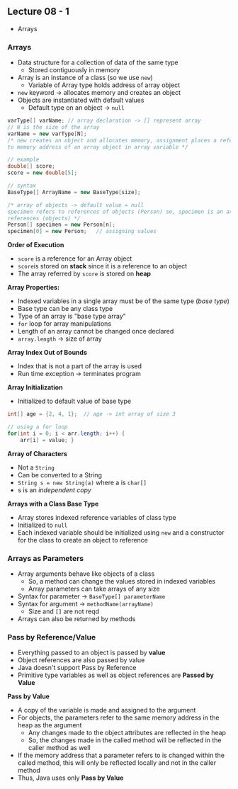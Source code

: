 ## Lecture 08 - 1
- Arrays

### Arrays
- Data structure for a collection of data of the same type
	- Stored contiguously in memory
- Array is an instance of a class (so we use `new`)
	- Variable of Array type holds address of array object
- `new` keyword -> allocates memory and creates an object
- Objects are instantiated with default values
	- Default type on an object -> `null`
```java
varType[] varName; // array declaration -> [] represent array
// N is the size of the array
varName = new varType[N]; 
/* new creates an object and allocates memory, assignment places a reference 
to memory address of an array object in array variable */

// example
double[] score;
score = new double[5];

// syntax
BaseType[] ArrayName = new BaseType[size];

/* array of objects -> default value = null
specimen refers to references of objects (Person) so, specimen is an array of
references (objects) */
Person[] specimen = new Person[n];
specimen[0] = new Person;	// assigning values
```

**Order of Execution**
- `score` is a reference for an Array object
- `score`is stored on **stack** since it is a reference to an object
- The array referred by `score` is stored on **heap**

**Array Properties:**
- Indexed variables in a single array must be of the same type (*base type*)
- Base type can be any class type
- Type of an array is "base type array"
- `for` loop for array manipulations
- Length of an array cannot be changed once declared
- `array.length` -> size of array

**Array Index Out of Bounds**
- Index that is not a part of the array is used
- Run time exception -> terminates program

**Array Initialization**
- Initialized to default value of base type
```java
int[] age = {2, 4, 1};	// age -> int array of size 3

// using a for loop
for(int i = 0; i < arr.length; i++) {
	arr[i] = value; }
```

**Array of Characters**
- Not a `String`
- Can be converted to a String
- `String s = new String(a)` where a is `char[]`
- s is an *independent copy*

**Arrays with a Class Base Type**
- Array stores indexed reference variables of class type
- Initialized to `null`
- Each indexed variable should be initialized using `new` and a constructor for the class to create an object to reference

### Arrays as Parameters
- Array arguments behave like objects of a class
	- So, a method can change the values stored in indexed variables
	- Array parameters can take arrays of any size
- Syntax for parameter -> `BaseType[] parameterName`
- Syntax for argument -> `methodName(arrayName)`
	- Size and `[]` are not reqd
- Arrays can also be returned by methods

### Pass by Reference/Value
- Everything passed to an object is passed by **value**
- Object references are also passed by value
- Java doesn't support Pass by Reference
- Primitive type variables as well as object references are **Passed by Value**

**Pass by Value**
- A copy of the variable is made and assigned to the argument
- For objects, the parameters refer to the same memory address in the heap as the argument
	- Any changes made to the object attributes are reflected in the heap
	- So, the changes made in the called method will be reflected in the caller method as well
- If the memory address that a parameter refers to is changed within the called method, this will only be reflected locally and not in the caller method
- Thus, Java uses only **Pass by Value**